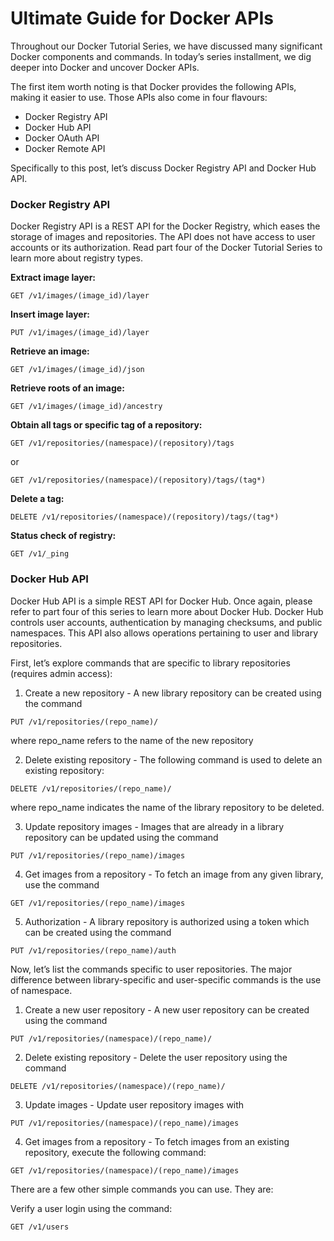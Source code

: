 # Ultimate Guide for Docker APIs

Throughout our Docker Tutorial Series, we have discussed many significant Docker components and commands. In today’s series installment, we dig deeper into Docker and uncover Docker APIs.

The first item worth noting is that Docker provides the following APIs, making it easier to use. Those APIs also come in four flavours:

* Docker Registry API
* Docker Hub API
* Docker OAuth API
* Docker Remote API

Specifically to this post, let’s discuss Docker Registry API and Docker Hub API.

### Docker Registry API

Docker Registry API is a REST API for the Docker Registry, which eases the storage of images and repositories. The API does not have access to user accounts or its authorization. Read part four of the Docker Tutorial Series to learn more about registry types.

**Extract image layer:**
```
GET /v1/images/(image_id)/layer
```

**Insert image layer:**
```
PUT /v1/images/(image_id)/layer
```

**Retrieve an image:**
```
GET /v1/images/(image_id)/json
```
**Retrieve roots of an image:**
```
GET /v1/images/(image_id)/ancestry
```
**Obtain all tags or specific tag of a repository:**
```
GET /v1/repositories/(namespace)/(repository)/tags
```
or
```
GET /v1/repositories/(namespace)/(repository)/tags/(tag*)
```
**Delete a tag:**
```
DELETE /v1/repositories/(namespace)/(repository)/tags/(tag*)
```
**Status check of registry:**
```
GET /v1/_ping
```

### Docker Hub API

Docker Hub API is a simple REST API for Docker Hub. Once again, please refer to part four of this series to learn more about Docker Hub. Docker Hub controls user accounts, authentication by managing checksums, and public namespaces. This API also allows operations pertaining to user and library repositories.

First, let’s explore commands that are specific to library repositories (requires admin access):

1. Create a new repository - A new library repository can be created using the command
```
PUT /v1/repositories/(repo_name)/
```
where repo_name refers to the name of the new repository

2. Delete existing repository - The following command is used to delete an existing repository:
```
DELETE /v1/repositories/(repo_name)/
```
where repo_name indicates the name of the library repository to be deleted.

3. Update repository images - Images that are already in a library repository can be updated using the command
```
PUT /v1/repositories/(repo_name)/images
```
4. Get images from a repository - To fetch an image from any given library, use the command
```
GET /v1/repositories/(repo_name)/images
```
5. Authorization - A library repository is authorized using a token which can be created using the command
```
PUT /v1/repositories/(repo_name)/auth
```

Now, let’s list the commands specific to user repositories. The major difference between library-specific and user-specific commands is the use of namespace.

1. Create a new user repository - A new user repository can be created using the command
```
PUT /v1/repositories/(namespace)/(repo_name)/
```
2. Delete existing repository - Delete the user repository using the command
```
DELETE /v1/repositories/(namespace)/(repo_name)/
```
3. Update images - Update user repository images with
```
PUT /v1/repositories/(namespace)/(repo_name)/images
```
4. Get images from a repository - To fetch images from an existing repository, execute the following command:
```
GET /v1/repositories/(namespace)/(repo_name)/images
```
There are a few other simple commands you can use. They are:

Verify a user login using the command:
```
GET /v1/users
```